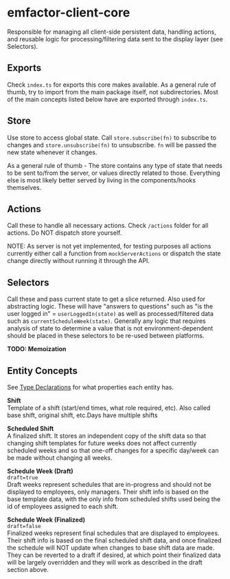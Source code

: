 # emfactor-client-core

Responsible for managing all client-side persistent data, handling actions, and
reusable logic for processing/filtering data sent to the display layer (see Selectors). 

## Exports
Check `index.ts` for exports this core makes available. As a general rule of thumb, 
try to import from the main package itself, not subdirectories. Most of the main concepts
listed below have are exported through `index.ts`.

## Store

Use store to access global state. Call `store.subscribe(fn)` to subscribe to changes
and `store.unsubscribe(fn)` to unsubscribe. `fn` will be passed the new state whenever
it changes.

As a general rule of thumb - The store contains any type of state that needs to be sent 
to/from the server, or values directly related to those. Everything else is most likely 
better served by living in the components/hooks themselves.

## Actions

Call these to handle all necessary actions. Check `/actions` folder for all actions. Do
NOT dispatch store yourself.

NOTE: As server is not yet implemented, for testing purposes all actions currently either 
call a function from `mockServerActions` or dispatch the state change directly without
running it through the API. 

## Selectors

Call these and pass current state to get a slice returned. Also used for abstracting logic.
These will have "answers to questions" such as "is the user logged in" = 
`userLoggedIn(state)` as well as processed/filtered data such as `currentScheduleWeek(state)`.
Generally any logic that requires analysis of state to determine a value that is not 
environment-dependent should be placed in these selectors to be re-used between platforms.

**TODO: Memoization**

## Entity Concepts

See [Type Declarations](./src/types/index.d.ts) for what properties each entity has.

**Shift**  
Template of a shift (start/end times, what role required, etc). Also called base shift,
original shift, etc.Days have multiple shifts

**Scheduled Shift**  
A finalized shift. It stores an independent copy of the shift data so that
changing shift templates for future weeks does not affect currently scheduled weeks and
so that one-off changes for a specific day/week can be made without changing
all weeks.

**Schedule Week (Draft)**  
`draft=true`  
Draft weeks represent schedules that are in-progress and should not be displayed to 
employees, only managers. Their shift info is based on the base template data, with the
only info from scheduled shifts used being the id of employees assigned to each shift.

**Schedule Week (Finalized)**  
`draft=false`  
Finalized weeks represent final schedules that are displayed to employees. Their shift 
info is based on the final scheduled shift data, and once finalized the schedule will
NOT update when changes to base shift data are made. They can be reverted to a draft
if desired, at which point their finalized data will be largely overridden and they 
will work as described in the draft section above.


